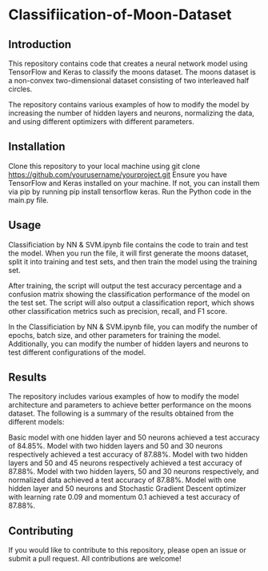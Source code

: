 # Classifiication-of-Moon-Dataset
## Introduction
This repository contains code that creates a neural network model using TensorFlow and Keras to classify the moons dataset. The moons dataset is a non-convex two-dimensional dataset consisting of two interleaved half circles.

The repository contains various examples of how to modify the model by increasing the number of hidden layers and neurons, normalizing the data, and using different optimizers with different parameters.

## Installation
Clone this repository to your local machine using git clone https://github.com/yourusername/yourproject.git
Ensure you have TensorFlow and Keras installed on your machine. If not, you can install them via pip by running pip install tensorflow keras.
Run the Python code in the main.py file.

## Usage
Classificiation by NN & SVM.ipynb file contains the code to train and test the model. When you run the file, it will first generate the moons dataset, split it into training and test sets, and then train the model using the training set.

After training, the script will output the test accuracy percentage and a confusion matrix showing the classification performance of the model on the test set. The script will also output a classification report, which shows other classification metrics such as precision, recall, and F1 score.

In the Classificiation by NN & SVM.ipynb file, you can modify the number of epochs, batch size, and other parameters for training the model. Additionally, you can modify the number of hidden layers and neurons to test different configurations of the model.

## Results
The repository includes various examples of how to modify the model architecture and parameters to achieve better performance on the moons dataset. The following is a summary of the results obtained from the different models:

Basic model with one hidden layer and 50 neurons achieved a test accuracy of 84.85%.
Model with two hidden layers and 50 and 30 neurons respectively achieved a test accuracy of 87.88%.
Model with two hidden layers and 50 and 45 neurons respectively achieved a test accuracy of 87.88%.
Model with two hidden layers, 50 and 30 neurons respectively, and normalized data achieved a test accuracy of 87.88%.
Model with one hidden layer and 50 neurons and Stochastic Gradient Descent optimizer with learning rate 0.09 and momentum 0.1 achieved a test accuracy of 87.88%.

## Contributing
If you would like to contribute to this repository, please open an issue or submit a pull request. All contributions are welcome!
